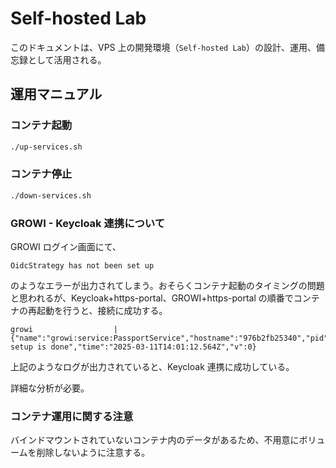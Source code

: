 # Self-hosted Lab

このドキュメントは、VPS 上の開発環境（`Self-hosted Lab`）の設計、運用、備忘録として活用される。

## 運用マニュアル

### コンテナ起動

```bash
./up-services.sh
```

### コンテナ停止

```bash
./down-services.sh
```

### GROWI - Keycloak 連携について

GROWI ログイン画面にて、

```
OidcStrategy has not been set up
```

のようなエラーが出力されてしまう。おそらくコンテナ起動のタイミングの問題と思われるが、Keycloak+https-portal、GROWI+https-portal の順番でコンテナの再起動を行うと、接続に成功する。

```
growi                  | {"name":"growi:service:PassportService","hostname":"976b2fb25340","pid":1,"level":20,"msg":"OidcStrategy: setup is done","time":"2025-03-11T14:01:12.564Z","v":0}
```

上記のようなログが出力されていると、Keycloak 連携に成功している。

詳細な分析が必要。

### コンテナ運用に関する注意

バインドマウントされていないコンテナ内のデータがあるため、不用意にボリュームを削除しないように注意する。
